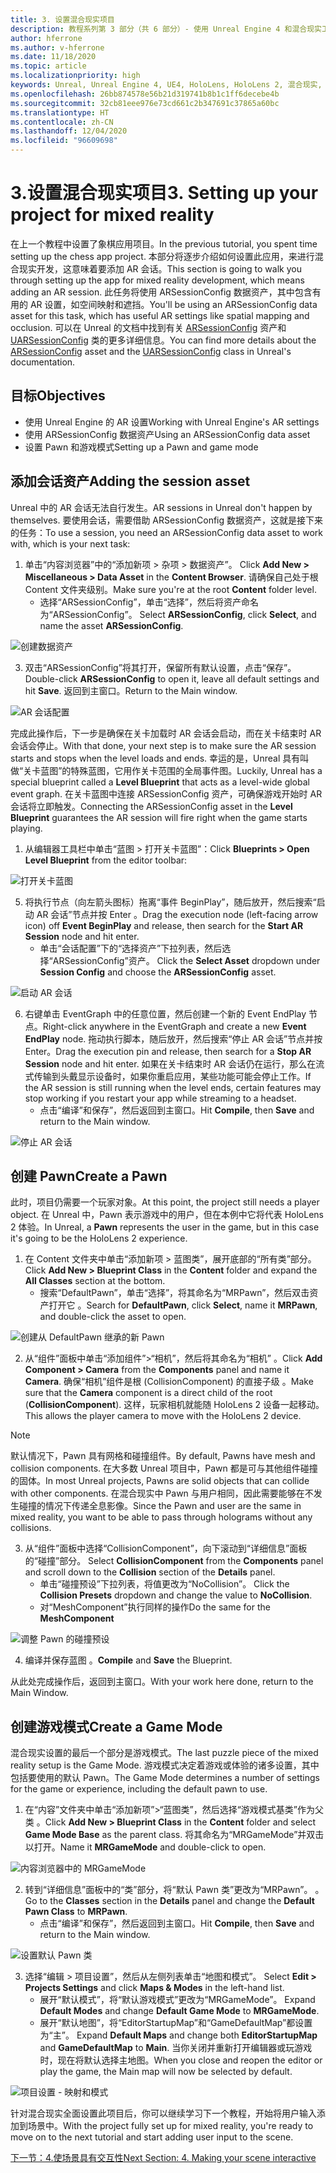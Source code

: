 ```yaml
---
title: 3. 设置混合现实项目
description: 教程系列第 3 部分（共 6 部分）- 使用 Unreal Engine 4 和混合现实工具包 UX Tools 插件构建一款象棋应用
author: hferrone
ms.author: v-hferrone
ms.date: 11/18/2020
ms.topic: article
ms.localizationpriority: high
keywords: Unreal, Unreal Engine 4, UE4, HoloLens, HoloLens 2, 混合现实, 教程, 入门, mrtk, uxt, UX Tools, 文档, 混合现实头戴显示设备, windows 混合现实头戴显示设备, 虚拟现实头戴显示设备
ms.openlocfilehash: 26bb874578e56b21d319741b8b1c1ff6decebe4b
ms.sourcegitcommit: 32cb81eee976e73cd661c2b347691c37865a60bc
ms.translationtype: HT
ms.contentlocale: zh-CN
ms.lasthandoff: 12/04/2020
ms.locfileid: "96609698"
---
```

# <a name="3-setting-up-your-project-for-mixed-reality"></a><span data-ttu-id="86d1d-104">3.设置混合现实项目</span><span class="sxs-lookup"><span data-stu-id="86d1d-104">3. Setting up your project for mixed reality</span></span>

<span data-ttu-id="86d1d-105">在上一个教程中设置了象棋应用项目。</span><span class="sxs-lookup"><span data-stu-id="86d1d-105">In the previous tutorial, you spent time setting up the chess app project.</span></span> <span data-ttu-id="86d1d-106">本部分将逐步介绍如何设置此应用，来进行混合现实开发，这意味着要添加 AR 会话。</span><span class="sxs-lookup"><span data-stu-id="86d1d-106">This section is going to walk you through setting up the app for mixed reality development, which means adding an AR session.</span></span> <span data-ttu-id="86d1d-107">此任务将使用 ARSessionConfig 数据资产，其中包含有用的 AR 设置，如空间映射和遮挡。</span><span class="sxs-lookup"><span data-stu-id="86d1d-107">You'll be using an ARSessionConfig data asset for this task, which has useful AR settings like spatial mapping and occlusion.</span></span> <span data-ttu-id="86d1d-108">可以在 Unreal 的文档中找到有关 [ARSessionConfig](https://docs.unrealengine.com/en-US/PythonAPI/class/ARSessionConfig.html) 资产和 [UARSessionConfig](https://docs.unrealengine.com/en-US/API/Runtime/AugmentedReality/UARSessionConfig/index.html) 类的更多详细信息。</span><span class="sxs-lookup"><span data-stu-id="86d1d-108">You can find more details about the [ARSessionConfig](https://docs.unrealengine.com/en-US/PythonAPI/class/ARSessionConfig.html) asset and the [UARSessionConfig](https://docs.unrealengine.com/en-US/API/Runtime/AugmentedReality/UARSessionConfig/index.html) class in Unreal's documentation.</span></span>

## <a name="objectives"></a><span data-ttu-id="86d1d-109">目标</span><span class="sxs-lookup"><span data-stu-id="86d1d-109">Objectives</span></span>

* <span data-ttu-id="86d1d-110">使用 Unreal Engine 的 AR 设置</span><span class="sxs-lookup"><span data-stu-id="86d1d-110">Working with Unreal Engine's AR settings</span></span>
* <span data-ttu-id="86d1d-111">使用 ARSessionConfig 数据资产</span><span class="sxs-lookup"><span data-stu-id="86d1d-111">Using an ARSessionConfig data asset</span></span>
* <span data-ttu-id="86d1d-112">设置 Pawn 和游戏模式</span><span class="sxs-lookup"><span data-stu-id="86d1d-112">Setting up a Pawn and game mode</span></span>

## <a name="adding-the-session-asset"></a><span data-ttu-id="86d1d-113">添加会话资产</span><span class="sxs-lookup"><span data-stu-id="86d1d-113">Adding the session asset</span></span>

<span data-ttu-id="86d1d-114">Unreal 中的 AR 会话无法自行发生。</span><span class="sxs-lookup"><span data-stu-id="86d1d-114">AR sessions in Unreal don't happen by themselves.</span></span> <span data-ttu-id="86d1d-115">要使用会话，需要借助 ARSessionConfig 数据资产，这就是接下来的任务：</span><span class="sxs-lookup"><span data-stu-id="86d1d-115">To use a session, you need an ARSessionConfig data asset to work with, which is your next task:</span></span>

1. <span data-ttu-id="86d1d-116">单击“内容浏览器”中的“添加新项 > 杂项 > 数据资产”。 </span><span class="sxs-lookup"><span data-stu-id="86d1d-116">Click **Add New > Miscellaneous > Data Asset** in the **Content Browser**.</span></span> <span data-ttu-id="86d1d-117">请确保自己处于根 Content 文件夹级别。</span><span class="sxs-lookup"><span data-stu-id="86d1d-117">Make sure you're at the root **Content** folder level.</span></span>
    * <span data-ttu-id="86d1d-118">选择“ARSessionConfig”，单击“选择”，然后将资产命名为“ARSessionConfig”。  </span><span class="sxs-lookup"><span data-stu-id="86d1d-118">Select **ARSessionConfig**, click **Select**, and name the asset **ARSessionConfig**.</span></span>

![创建数据资产](images/unreal-uxt/3-createasset.PNG)

3. <span data-ttu-id="86d1d-120">双击“ARSessionConfig”将其打开，保留所有默认设置，点击“保存”。 </span><span class="sxs-lookup"><span data-stu-id="86d1d-120">Double-click **ARSessionConfig** to open it, leave all default settings and hit **Save**.</span></span> <span data-ttu-id="86d1d-121">返回到主窗口。</span><span class="sxs-lookup"><span data-stu-id="86d1d-121">Return to the Main window.</span></span>

![AR 会话配置](images/unreal-uxt/3-arsessionconfig.PNG)

<span data-ttu-id="86d1d-123">完成此操作后，下一步是确保在关卡加载时 AR 会话会启动，而在关卡结束时 AR 会话会停止。</span><span class="sxs-lookup"><span data-stu-id="86d1d-123">With that done, your next step is to make sure the AR session starts and stops when the level loads and ends.</span></span> <span data-ttu-id="86d1d-124">幸运的是，Unreal 具有叫做“关卡蓝图”的特殊蓝图，它用作关卡范围的全局事件图。</span><span class="sxs-lookup"><span data-stu-id="86d1d-124">Luckily, Unreal has a special blueprint called a **Level Blueprint** that acts as a level-wide global event graph.</span></span> <span data-ttu-id="86d1d-125">在关卡蓝图中连接 ARSessionConfig 资产，可确保游戏开始时 AR 会话将立即触发。</span><span class="sxs-lookup"><span data-stu-id="86d1d-125">Connecting the ARSessionConfig asset in the **Level Blueprint** guarantees the AR session will fire right when the game starts playing.</span></span>

1. <span data-ttu-id="86d1d-126">从编辑器工具栏中单击“蓝图 > 打开关卡蓝图”：</span><span class="sxs-lookup"><span data-stu-id="86d1d-126">Click **Blueprints > Open Level Blueprint** from the editor toolbar:</span></span>

![打开关卡蓝图](images/unreal-uxt/3-level-blueprint.PNG)

5. <span data-ttu-id="86d1d-128">将执行节点（向左箭头图标）拖离“事件 BeginPlay”，随后放开，然后搜索“启动 AR 会话”节点并按 Enter 。</span><span class="sxs-lookup"><span data-stu-id="86d1d-128">Drag the execution node (left-facing arrow icon) off **Event BeginPlay** and release, then search for the **Start AR Session** node and hit enter.</span></span>  
    * <span data-ttu-id="86d1d-129">单击“会话配置”下的“选择资产”下拉列表，然后选择“ARSessionConfig”资产。  </span><span class="sxs-lookup"><span data-stu-id="86d1d-129">Click the **Select Asset** dropdown under **Session Config** and choose the **ARSessionConfig** asset.</span></span>

![启动 AR 会话](images/unreal-uxt/3-start-ar-session.PNG)

6. <span data-ttu-id="86d1d-131">右键单击 EventGraph 中的任意位置，然后创建一个新的 Event EndPlay 节点。</span><span class="sxs-lookup"><span data-stu-id="86d1d-131">Right-click anywhere in the EventGraph and create a new **Event EndPlay** node.</span></span> <span data-ttu-id="86d1d-132">拖动执行脚本，随后放开，然后搜索“停止 AR 会话”节点并按 Enter。</span><span class="sxs-lookup"><span data-stu-id="86d1d-132">Drag the execution pin and release, then search for a **Stop AR Session** node and hit enter.</span></span> <span data-ttu-id="86d1d-133">如果在关卡结束时 AR 会话仍在运行，那么在流式传输到头戴显示设备时，如果你重启应用，某些功能可能会停止工作。</span><span class="sxs-lookup"><span data-stu-id="86d1d-133">If the AR session is still running when the level ends, certain features may stop working if you restart your app while streaming to a headset.</span></span>
    * <span data-ttu-id="86d1d-134">点击“编译”和保存”，然后返回到主窗口。</span><span class="sxs-lookup"><span data-stu-id="86d1d-134">Hit **Compile**, then **Save** and return to the Main window.</span></span>

![停止 AR 会话](images/unreal-uxt/3-stoparsession.PNG)

## <a name="create-a-pawn"></a><span data-ttu-id="86d1d-136">创建 Pawn</span><span class="sxs-lookup"><span data-stu-id="86d1d-136">Create a Pawn</span></span>

<span data-ttu-id="86d1d-137">此时，项目仍需要一个玩家对象。</span><span class="sxs-lookup"><span data-stu-id="86d1d-137">At this point, the project still needs a player object.</span></span> <span data-ttu-id="86d1d-138">在 Unreal 中，Pawn 表示游戏中的用户，但在本例中它将代表 HoloLens 2 体验。</span><span class="sxs-lookup"><span data-stu-id="86d1d-138">In Unreal, a **Pawn** represents the user in the game, but in this case it's going to be the HoloLens 2 experience.</span></span>

1. <span data-ttu-id="86d1d-139">在 Content 文件夹中单击“添加新项 > 蓝图类”，展开底部的“所有类”部分。  </span><span class="sxs-lookup"><span data-stu-id="86d1d-139">Click **Add New > Blueprint Class** in the **Content** folder and expand the **All Classes** section at the bottom.</span></span>
    * <span data-ttu-id="86d1d-140">搜索“DefaultPawn”，单击“选择”，将其命名为“MRPawn”，然后双击资产打开它  。</span><span class="sxs-lookup"><span data-stu-id="86d1d-140">Search for **DefaultPawn**, click **Select**, name it **MRPawn**, and double-click the asset to open.</span></span>

![创建从 DefaultPawn 继承的新 Pawn](images/unreal-uxt/3-defaultpawn.PNG)

2. <span data-ttu-id="86d1d-142">从“组件”面板中单击“添加组件”>“相机”，然后将其命名为“相机”  。</span><span class="sxs-lookup"><span data-stu-id="86d1d-142">Click **Add Component > Camera** from the **Components** panel and name it **Camera**.</span></span> <span data-ttu-id="86d1d-143">确保“相机”组件是根 (CollisionComponent) 的直接子级 。</span><span class="sxs-lookup"><span data-stu-id="86d1d-143">Make sure that the **Camera** component is a direct child of the root (**CollisionComponent**).</span></span> <span data-ttu-id="86d1d-144">这样，玩家相机就能随 HoloLens 2 设备一起移动。</span><span class="sxs-lookup"><span data-stu-id="86d1d-144">This allows the player camera to move with the HoloLens 2 device.</span></span>

> [!NOTE]
> <span data-ttu-id="86d1d-145">默认情况下，Pawn 具有网格和碰撞组件。</span><span class="sxs-lookup"><span data-stu-id="86d1d-145">By default, Pawns have mesh and collision components.</span></span> <span data-ttu-id="86d1d-146">在大多数 Unreal 项目中，Pawn 都是可与其他组件碰撞的固体。</span><span class="sxs-lookup"><span data-stu-id="86d1d-146">In most Unreal projects, Pawns are solid objects that can collide with other components.</span></span> <span data-ttu-id="86d1d-147">在混合现实中 Pawn 与用户相同，因此需要能够在不发生碰撞的情况下传递全息影像。</span><span class="sxs-lookup"><span data-stu-id="86d1d-147">Since the Pawn and user are the same in mixed reality, you want to be able to pass through holograms without any collisions.</span></span>

3. <span data-ttu-id="86d1d-148">从“组件”面板中选择“CollisionComponent”，向下滚动到“详细信息”面板的“碰撞”部分。   </span><span class="sxs-lookup"><span data-stu-id="86d1d-148">Select **CollisionComponent** from the **Components** panel and scroll down to the **Collision** section of the **Details** panel.</span></span>
    * <span data-ttu-id="86d1d-149">单击“碰撞预设”下拉列表，将值更改为“NoCollision”。 </span><span class="sxs-lookup"><span data-stu-id="86d1d-149">Click the **Collision Presets** dropdown and change the value to **NoCollision**.</span></span>
    * <span data-ttu-id="86d1d-150">对“MeshComponent”执行同样的操作</span><span class="sxs-lookup"><span data-stu-id="86d1d-150">Do the same for the **MeshComponent**</span></span>

![调整 Pawn 的碰撞预设](images/unreal-uxt/3-nocollision.PNG)

4. <span data-ttu-id="86d1d-152">编译并保存蓝图 。</span><span class="sxs-lookup"><span data-stu-id="86d1d-152">**Compile** and **Save** the Blueprint.</span></span>

<span data-ttu-id="86d1d-153">从此处完成操作后，返回到主窗口。</span><span class="sxs-lookup"><span data-stu-id="86d1d-153">With your work here done, return to the Main Window.</span></span>

## <a name="create-a-game-mode"></a><span data-ttu-id="86d1d-154">创建游戏模式</span><span class="sxs-lookup"><span data-stu-id="86d1d-154">Create a Game Mode</span></span>

<span data-ttu-id="86d1d-155">混合现实设置的最后一个部分是游戏模式。</span><span class="sxs-lookup"><span data-stu-id="86d1d-155">The last puzzle piece of the mixed reality setup is the Game Mode.</span></span> <span data-ttu-id="86d1d-156">游戏模式决定着游戏或体验的诸多设置，其中包括要使用的默认 Pawn。</span><span class="sxs-lookup"><span data-stu-id="86d1d-156">The Game Mode determines a number of settings for the game or experience, including the default pawn to use.</span></span>

1.  <span data-ttu-id="86d1d-157">在“内容”文件夹中单击“添加新项”>“蓝图类”，然后选择“游戏模式基类”作为父类  。</span><span class="sxs-lookup"><span data-stu-id="86d1d-157">Click **Add New > Blueprint Class** in the **Content** folder and select **Game Mode Base** as the parent class.</span></span> <span data-ttu-id="86d1d-158">将其命名为“MRGameMode”并双击以打开。</span><span class="sxs-lookup"><span data-stu-id="86d1d-158">Name it **MRGameMode** and double-click to open.</span></span>

![内容浏览器中的 MRGameMode](images/unreal-uxt/3-gamemode.PNG)

2.  <span data-ttu-id="86d1d-160">转到“详细信息”面板中的“类”部分，将“默认 Pawn 类”更改为“MRPawn”。   。</span><span class="sxs-lookup"><span data-stu-id="86d1d-160">Go to the **Classes** section in the **Details** panel and change the **Default Pawn Class** to **MRPawn**.</span></span>
    * <span data-ttu-id="86d1d-161">点击“编译”和保存”，然后返回到主窗口。</span><span class="sxs-lookup"><span data-stu-id="86d1d-161">Hit **Compile**, then **Save** and return to the Main window.</span></span>

![设置默认 Pawn 类](images/unreal-uxt/3-setpawn.PNG)

3.  <span data-ttu-id="86d1d-163">选择“编辑 > 项目设置”，然后从左侧列表单击“地图和模式”。 </span><span class="sxs-lookup"><span data-stu-id="86d1d-163">Select **Edit > Projects Settings** and click **Maps & Modes** in the left-hand list.</span></span>
    * <span data-ttu-id="86d1d-164">展开“默认模式”，将“默认游戏模式”更改为“MRGameMode”。  </span><span class="sxs-lookup"><span data-stu-id="86d1d-164">Expand **Default Modes** and change **Default Game Mode** to **MRGameMode**.</span></span>
    * <span data-ttu-id="86d1d-165">展开“默认地图”，将“EditorStartupMap”和“GameDefaultMap”都设置为“主”。   </span><span class="sxs-lookup"><span data-stu-id="86d1d-165">Expand **Default Maps** and change both **EditorStartupMap** and **GameDefaultMap** to **Main**.</span></span> <span data-ttu-id="86d1d-166">当你关闭并重新打开编辑器或玩游戏时，现在将默认选择主地图。</span><span class="sxs-lookup"><span data-stu-id="86d1d-166">When you close and reopen the editor or play the game, the Main map will now be selected by default.</span></span>

![项目设置 - 映射和模式](images/unreal-uxt/3-mapsandmodes.PNG)

<span data-ttu-id="86d1d-168">针对混合现实全面设置此项目后，你可以继续学习下一个教程，开始将用户输入添加到场景中。</span><span class="sxs-lookup"><span data-stu-id="86d1d-168">With the project fully set up for mixed reality, you're ready to move on to the next tutorial and start adding user input to the scene.</span></span>

[<span data-ttu-id="86d1d-169">下一节：4.使场景具有交互性</span><span class="sxs-lookup"><span data-stu-id="86d1d-169">Next Section: 4. Making your scene interactive</span></span>](unreal-uxt-ch4.md)
